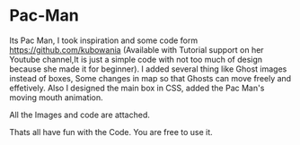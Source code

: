 # Pac-Man
Its Pac Man, I took inspiration and some code form https://github.com/kubowania (Available with Tutorial support on her Youtube channel,It is just a simple code with not too much of design because she made it for beginner).
I added several thing like Ghost images instead of boxes, Some changes in map so that Ghosts can move freely and effetively.
Also I designed the main box in CSS, added the Pac Man's moving mouth animation.

All the Images and code are attached.

Thats all have fun with the Code.
You are free to use it.
